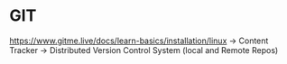 # GIT

https://www.gitme.live/docs/learn-basics/installation/linux
-> Content Tracker
-> Distributed Version Control System (local and Remote Repos)
